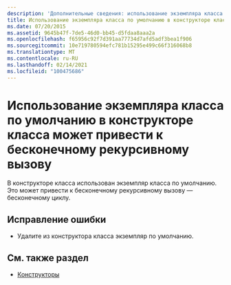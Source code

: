 ```yaml
---
description: 'Дополнительные сведения: использование экземпляра класса по умолчанию в конструкторе класса может привести к бесконечному рекурсивному вызову'
title: Использование экземпляра класса по умолчанию в конструкторе класса может привести к бесконечному рекурсивному вызову
ms.date: 07/20/2015
ms.assetid: 9645b47f-7de5-46d0-bb45-d5fdaa8aaa2a
ms.openlocfilehash: f65956c92f7d391aa77734d7afd5adf3bea1f906
ms.sourcegitcommit: 10e719780594efc781b15295e499c66f316068b8
ms.translationtype: MT
ms.contentlocale: ru-RU
ms.lasthandoff: 02/14/2021
ms.locfileid: "100475686"
---
```

# <a name="use-of-default-instance-of-a-class-in-the-class-constructor-could-lead-to-infinite-recursive-call"></a>Использование экземпляра класса по умолчанию в конструкторе класса может привести к бесконечному рекурсивному вызову

В конструкторе класса использован экземпляр класса по умолчанию. Это может привести к бесконечному рекурсивному вызову — бесконечному циклу.  
  
## <a name="to-correct-this-error"></a>Исправление ошибки  
  
- Удалите из конструктора класса экземпляр по умолчанию.  
  
## <a name="see-also"></a>См. также раздел

- [Конструкторы](../programming-guide/concepts/object-oriented-programming.md#constructors)
